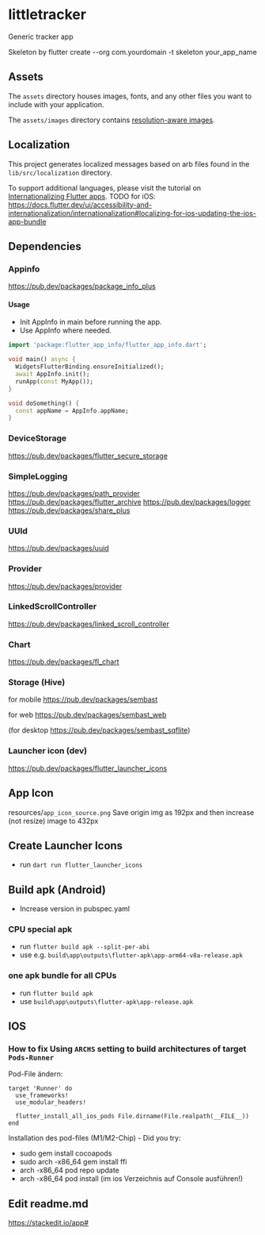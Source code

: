 # littletracker

Generic tracker app

Skeleton by flutter create --org com.yourdomain -t skeleton your_app_name

## Assets

The `assets` directory houses images, fonts, and any other files you want to
include with your application.

The `assets/images` directory contains [resolution-aware
images](https://flutter.dev/to/resolution-aware-images).

## Localization

This project generates localized messages based on arb files found in
the `lib/src/localization` directory.

To support additional languages, please visit the tutorial on
[Internationalizing Flutter apps](https://flutter.dev/to/internationalization).
TODO for iOS:
https://docs.flutter.dev/ui/accessibility-and-internationalization/internationalization#localizing-for-ios-updating-the-ios-app-bundle

## Dependencies

### Appinfo

https://pub.dev/packages/package_info_plus

#### Usage

- Init AppInfo in main before running the app.
- Use AppInfo where needed.

```dart
import 'package:flutter_app_info/flutter_app_info.dart';

void main() async {
  WidgetsFlutterBinding.ensureInitialized();
  await AppInfo.init();
  runApp(const MyApp());
}

void doSomething() {
  const appName = AppInfo.appName;
}
```

### DeviceStorage

https://pub.dev/packages/flutter_secure_storage

### SimpleLogging

https://pub.dev/packages/path_provider
https://pub.dev/packages/flutter_archive
https://pub.dev/packages/logger
https://pub.dev/packages/share_plus

### UUId

https://pub.dev/packages/uuid

### Provider

https://pub.dev/packages/provider

### LinkedScrollController

https://pub.dev/packages/linked_scroll_controller

### Chart

https://pub.dev/packages/fl_chart

### Storage (Hive)

for mobile
https://pub.dev/packages/sembast

for web
https://pub.dev/packages/sembast_web

(for desktop
https://pub.dev/packages/sembast_sqflite)

### Launcher icon (dev)

https://pub.dev/packages/flutter_launcher_icons

## App Icon

resources/`app_icon_source.png`
Save origin img as 192px and then increase (not resize) image to 432px

## Create Launcher Icons

- run `dart run flutter_launcher_icons`

## Build apk (Android)

- Increase version in pubspec.yaml

### CPU special apk

- run `flutter build apk --split-per-abi`
- use e.g. `build\app\outputs\flutter-apk\app-arm64-v8a-release.apk`

### one apk bundle for all CPUs

- run `flutter build apk`
- use `build\app\outputs\flutter-apk\app-release.apk`

## IOS

### How to fix Using `ARCHS` setting to build architectures of target `Pods-Runner`

Pod-File ändern:

```
target 'Runner' do
  use_frameworks!
  use_modular_headers!

  flutter_install_all_ios_pods File.dirname(File.realpath(__FILE__))
end
```

Installation des pod-files (M1/M2-Chip) - Did you try:

- sudo gem install cocoapods
- sudo arch -x86_64 gem install ffi
- arch -x86_64 pod repo update
- arch -x86_64 pod install (im ios Verzeichnis auf Console ausführen!)

## Edit readme.md

https://stackedit.io/app#